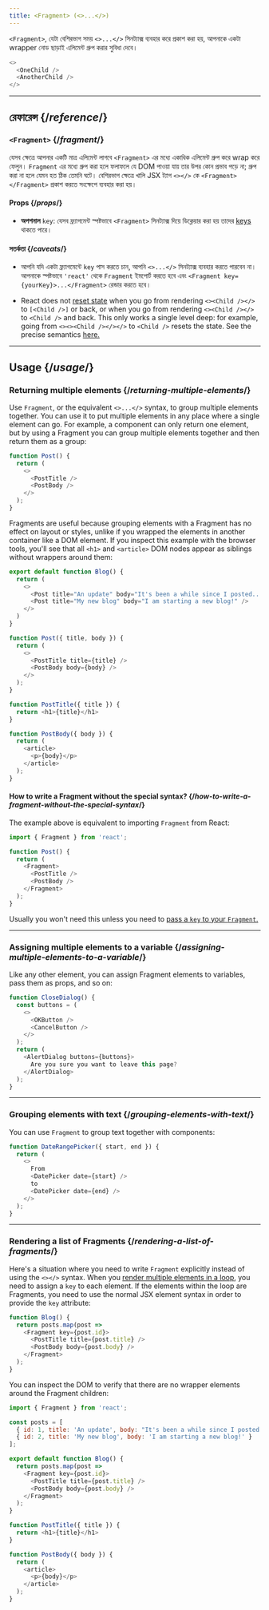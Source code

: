 ```yaml
---
title: <Fragment> (<>...</>)
---
```


<Intro>

`<Fragment>`, যেটা বেশিরভাগ সময় `<>...</>` সিনট্যাক্স ব্যবহার করে প্রকাশ করা হয়, আপনাকে একটা wrapper নোড ছাড়াই এলিমেন্ট গ্রুপ করার সুবিধা দেবে।

```js
<>
  <OneChild />
  <AnotherChild />
</>
```

</Intro>

<InlineToc />

---

## রেফারেন্স {/*reference*/}

### `<Fragment>` {/*fragment*/}

যেসব ক্ষেত্রে আপনার একটি মাত্র এলিমেন্ট লাগবে `<Fragment>` এর মধ্যে একাধিক এলিমেন্ট গ্রুপ করে wrap করে ফেলুন। `Fragment` এর মধ্যে গ্রুপ করা হলে ফলাফলে যে DOM পাওয়া যায় তার উপর কোন প্রভাব পড়ে না; গ্রুপ করা না হলে যেমন হত ঠিক তেমনি ঘটে। বেশিরভাগ ক্ষেত্রে খালি JSX ট্যাগ `<></>` কে `<Fragment></Fragment>` প্রকাশ করতে সংক্ষেপে ব্যবহার করা হয়।

#### Props {/*props*/}

- **অপশনাল** `key`: যেসব ফ্র্যাগমেন্ট স্পষ্টভাবে `<Fragment>` সিনট্যাক্স দিয়ে ডিক্লেয়ার করা হয় তাদের [keys](/learn/rendering-lists#keeping-list-items-in-order-with-key) থাকতে পারে।

#### সতর্কতা {/*caveats*/}

- আপনি যদি একটা ফ্র্যাগমেন্টে `key` পাস করতে চান, আপনি `<>...</>` সিনট্যাক্স ব্যবহার করতে পারবেন না। আপনাকে স্পষ্টভাবে `'react'` থেকে `Fragment` ইমপোর্ট করতে হবে এবং `<Fragment key={yourKey}>...</Fragment>` রেন্ডার করতে হবে।

- React does not [reset state](/learn/preserving-and-resetting-state) when you go from rendering `<><Child /></>` to `[<Child />]` or back, or when you go from rendering `<><Child /></>` to `<Child />` and back. This only works a single level deep: for example, going from `<><><Child /></></>` to `<Child />` resets the state. See the precise semantics [here.](https://gist.github.com/clemmy/b3ef00f9507909429d8aa0d3ee4f986b)

---

## Usage {/*usage*/}

### Returning multiple elements {/*returning-multiple-elements*/}

Use `Fragment`, or the equivalent `<>...</>` syntax, to group multiple elements together. You can use it to put multiple elements in any place where a single element can go. For example, a component can only return one element, but by using a Fragment you can group multiple elements together and then return them as a group:

```js {3,6}
function Post() {
  return (
    <>
      <PostTitle />
      <PostBody />
    </>
  );
}
```

Fragments are useful because grouping elements with a Fragment has no effect on layout or styles, unlike if you wrapped the elements in another container like a DOM element. If you inspect this example with the browser tools, you'll see that all `<h1>` and `<article>` DOM nodes appear as siblings without wrappers around them:

<Sandpack>

```js
export default function Blog() {
  return (
    <>
      <Post title="An update" body="It's been a while since I posted..." />
      <Post title="My new blog" body="I am starting a new blog!" />
    </>
  )
}

function Post({ title, body }) {
  return (
    <>
      <PostTitle title={title} />
      <PostBody body={body} />
    </>
  );
}

function PostTitle({ title }) {
  return <h1>{title}</h1>
}

function PostBody({ body }) {
  return (
    <article>
      <p>{body}</p>
    </article>
  );
}
```

</Sandpack>

<DeepDive>

#### How to write a Fragment without the special syntax? {/*how-to-write-a-fragment-without-the-special-syntax*/}

The example above is equivalent to importing `Fragment` from React:

```js {1,5,8}
import { Fragment } from 'react';

function Post() {
  return (
    <Fragment>
      <PostTitle />
      <PostBody />
    </Fragment>
  );
}
```

Usually you won't need this unless you need to [pass a `key` to your `Fragment`.](#rendering-a-list-of-fragments)

</DeepDive>

---

### Assigning multiple elements to a variable {/*assigning-multiple-elements-to-a-variable*/}

Like any other element, you can assign Fragment elements to variables, pass them as props, and so on:

```js
function CloseDialog() {
  const buttons = (
    <>
      <OKButton />
      <CancelButton />
    </>
  );
  return (
    <AlertDialog buttons={buttons}>
      Are you sure you want to leave this page?
    </AlertDialog>
  );
}
```

---

### Grouping elements with text {/*grouping-elements-with-text*/}

You can use `Fragment` to group text together with components:

```js
function DateRangePicker({ start, end }) {
  return (
    <>
      From
      <DatePicker date={start} />
      to
      <DatePicker date={end} />
    </>
  );
}
```

---

### Rendering a list of Fragments {/*rendering-a-list-of-fragments*/}

Here's a situation where you need to write `Fragment` explicitly instead of using the `<></>` syntax. When you [render multiple elements in a loop](/learn/rendering-lists), you need to assign a `key` to each element. If the elements within the loop are Fragments, you need to use the normal JSX element syntax in order to provide the `key` attribute:

```js {3,6}
function Blog() {
  return posts.map(post =>
    <Fragment key={post.id}>
      <PostTitle title={post.title} />
      <PostBody body={post.body} />
    </Fragment>
  );
}
```

You can inspect the DOM to verify that there are no wrapper elements around the Fragment children:

<Sandpack>

```js
import { Fragment } from 'react';

const posts = [
  { id: 1, title: 'An update', body: "It's been a while since I posted..." },
  { id: 2, title: 'My new blog', body: 'I am starting a new blog!' }
];

export default function Blog() {
  return posts.map(post =>
    <Fragment key={post.id}>
      <PostTitle title={post.title} />
      <PostBody body={post.body} />
    </Fragment>
  );
}

function PostTitle({ title }) {
  return <h1>{title}</h1>
}

function PostBody({ body }) {
  return (
    <article>
      <p>{body}</p>
    </article>
  );
}
```

</Sandpack>
